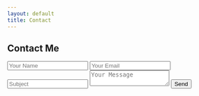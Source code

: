 ```yaml
---
layout: default
title: Contact
---
```


<section class="contact">
    <h2>Contact Me</h2>
    <form action="https://formspree.io/f/yourformid" method="POST">
        <input type="text" name="name" placeholder="Your Name" required>
        <input type="email" name="email" placeholder="Your Email" required>
        <input type="text" name="subject" placeholder="Subject" required>
        <textarea name="message" placeholder="Your Message" required></textarea>
        <button type="submit">Send</button>
    </form>
</section>
